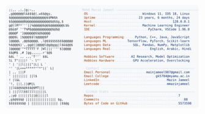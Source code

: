 <picture>
  <source srcset="https://raw.githubusercontent.com/mmazinjameel/mmazinjameel/main/dark_mode.svg?v=1748499350" media="(prefers-color-scheme: dark)">
  <img src="https://raw.githubusercontent.com/mmazinjameel/mmazinjameel/main/light_mode.svg?v=1748499350">
</picture>
